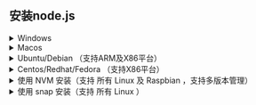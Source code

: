 ## 安装node.js

<details>
<summary>Windows</summary>

1. [点击下载 Node.js](https://npm.taobao.org/mirrors/node/v10.15.1/node-v10.15.1-x64.msi)
2. 安装Node.js

Powershell/CMD 可以打印出这个说明安装成功。（部分系统需要重启后环境变量才生效）

```
>> node -v
v10.15.1
>> npm -v
6.4
```
</details>

<details>
<summary>Macos</summary>

1. [点击下载 Node.js](https://npm.taobao.org/mirrors/node/v10.15.1/node-v10.15.1.pkg)
2. 安装Node.js

打印出这个说明安装成功。（部分系统需要重启后环境变量才生效）
```
>> node -v
v10.15.1
>> npm -v
6.4
```
</details>


<details>
<summary>Ubuntu/Debian （支持ARM及X86平台）</summary>

```
curl -sL https://deb.nodesource.com/setup_10.x | sudo -E bash -
sudo apt-get install -y nodejs
```
终端可以打出以下信息说明安装成功：
```
$ node -v
v10.15.1
$ npm -v
6.4
```
</details>

<details>
<summary>Centos/Redhat/Fedora （支持X86平台）</summary>

```
curl -sL https://rpm.nodesource.com/setup_10.x | bash -
```
终端可以打出以下信息说明安装成功：
```
$ node -v
v10.15.1
$ npm -v
6.4
```
</details>

<details>
<summary>使用 NVM 安装（支持 所有 Linux 及 Raspbian ，支持多版本管理）</summary>

```
curl -o- https://raw.githubusercontent.com/creationix/nvm/v0.34.0/install.sh | bash

```
如果没 curl ，可以使用 wget 安装
```
wget -qO- https://raw.githubusercontent.com/creationix/nvm/v0.34.0/install.sh | bash
```
使用 NVM 安装nodejs ：
```
nvm install --lts
```
终端可以打出以下信息说明安装成功：
```
$ node -v
v10.15.1
$ npm -v
6.4
```
</details>

<details>
<summary>使用 snap 安装（支持 所有 Linux ）</summary>

```
sudo snap install node --classic --channel=10

```
（如果提示 snap 不存在，请先安装 snapd）
终端可以打出以下信息说明安装成功：
```
$ node -v
v10.15.1
$ npm -v
6.4
```
</details>








